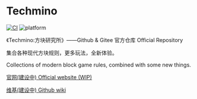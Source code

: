 # Techmino

[![CI](https://github.com/26F-Studio/Techmino/actions/workflows/build.yml/badge.svg)](https://github.com/26F-Studio/Techmino/actions)
![platform](https://img.shields.io/badge/platform-windows%20%7C%20linux%20%7C%20android%20%7C%20macos%20%7C%20ios-brightgreen.svg)

《Techmino:方块研究所》——Github & Gitee 官方仓库 Official Repository

集合各种现代方块规则，更多玩法，全新体验。

Collections of modern block game rules, combined with some new things.

[官网(建设中) Official website (WIP)](http://home.techmino.org)

[维基(建设中) Github wiki](https://github.com/26F-Studio/Techmino/wiki)